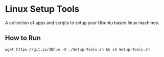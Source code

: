# Linux Setup Tools
A collection of apps and scripts to setup your Ubuntu based linux machines.

## How to Run
```
wget https://git.io/JEhun -O ./Setup-Tools.sh && sh Setup-Tools.sh
```
